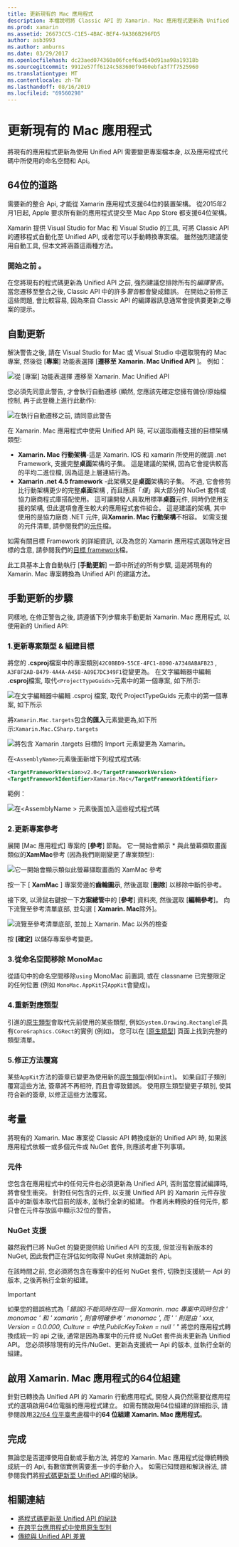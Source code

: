 ```yaml
---
title: 更新現有的 Mac 應用程式
description: 本檔說明將 Classic API 的 Xamarin. Mac 應用程式更新為 Unified API 時必須遵循的步驟。
ms.prod: xamarin
ms.assetid: 26673CC5-C1E5-4BAC-BEF4-9A386B296FD5
author: asb3993
ms.author: amburns
ms.date: 03/29/2017
ms.openlocfilehash: dc23aed074360a06fcef6ad540d91aa98a19318b
ms.sourcegitcommit: 9912e57ff6124c583600f9460ebfa3f7f7525960
ms.translationtype: MT
ms.contentlocale: zh-TW
ms.lasthandoff: 08/16/2019
ms.locfileid: "69560298"
---
```

# <a name="updating-existing-mac-apps"></a>更新現有的 Mac 應用程式

將現有的應用程式更新為使用 Unified API 需要變更專案檔本身, 以及應用程式代碼中所使用的命名空間和 Api。

## <a name="the-road-to-64-bits"></a>64位的道路

需要新的整合 Api, 才能從 Xamarin 應用程式支援64位的裝置架構。 從2015年2月1日起, Apple 要求所有新的應用程式提交至 Mac App Store 都支援64位架構。

Xamarin 提供 Visual Studio for Mac 和 Visual Studio 的工具, 可將 Classic API 的遷移程式自動化至 Unified API, 或者您可以手動轉換專案檔。 雖然強烈建議使用自動工具, 但本文將涵蓋這兩種方法。

### <a name="before-you-start"></a>開始之前 。

在您將現有的程式碼更新為 Unified API 之前, 強烈建議您排除所有的*編譯警告*。 當您遷移至整合之後, Classic API 中的許多*警告*都會變成錯誤。 在開始之前修正這些問題, 會比較容易, 因為來自 Classic API 的編譯器訊息通常會提供要更新之專案的提示。

## <a name="automated-updating"></a>自動更新

解決警告之後, 請在 Visual Studio for Mac 或 Visual Studio 中選取現有的 Mac 專案, 然後從 [**專案**] 功能表選擇 [**遷移至 Xamarin. Mac Unified API** ]。 例如：

![](updating-mac-apps-images/beta-tool1.png "從 [專案] 功能表選擇 遷移至 Xamarin. Mac Unified API")

您必須先同意此警告, 才會執行自動遷移 (顯然, 您應該先確定您擁有備份/原始檔控制, 再于此登機上進行此動作):

![](updating-mac-apps-images/migrate01.png "在執行自動遷移之前, 請同意此警告")

在 Xamarin. Mac 應用程式中使用 Unified API 時, 可以選取兩種支援的目標架構類型:

- **Xamarin. Mac 行動架構**-這是 Xamarin. IOS 和 xamarin 所使用的微調 .net Framework, 支援完整**桌面**架構的子集。 這是建議的架構, 因為它會提供較高的平均二進位檔, 因為這是上層連結行為。
- **Xamarin .net 4.5 framework** -此架構又是**桌面**架構的子集。 不過, 它會修剪比行動架構更少的完整**桌面**架構 , 而且應該「_僅_」與大部分的 NuGet 套件或協力廠商程式庫搭配使用。 這可讓開發人員取用標準**桌面**元件, 同時仍使用支援的架構, 但此選項會產生較大的應用程式套件組合。 這是建議的架構, 其中使用的是協力廠商 .NET 元件, 與**Xamarin. Mac 行動架構**不相容。 如需支援的元件清單, 請參閱我們的[元件](~/cross-platform/internals/available-assemblies.md)檔。

如需有關目標 Framework 的詳細資訊, 以及為您的 Xamarin 應用程式選取特定目標的含意, 請參閱我們的[目標 framework](~/mac/platform/target-framework.md)檔。 

此工具基本上會自動執行 [**手動更新**] 一節中所述的所有步驟, 這是將現有的 Xamarin. Mac 專案轉換為 Unified API 的建議方法。

## <a name="steps-to-update-manually"></a>手動更新的步驟

同樣地, 在修正警告之後, 請遵循下列步驟來手動更新 Xamarin. Mac 應用程式, 以使用新的 Unified API:

### <a name="1-update-project-type--build-target"></a>1.更新專案類型 & 組建目標

將您的 **.csproj**檔案中的專案類別`42C0BBD9-55CE-4FC1-8D90-A7348ABAFB23` , `A3F8F2AB-B479-4A4A-A458-A89E7DC349F1`從變更為。 在文字編輯器中編輯 **.csproj**檔案, 取代`<ProjectTypeGuids>`元素中的第一個專案, 如下所示:

![](updating-mac-apps-images/csproj.png "在文字編輯器中編輯 .csproj 檔案, 取代 ProjectTypeGuids 元素中的第一個專案, 如下所示")

將`Xamarin.Mac.targets`包含**的匯入**元素變更為,如下所示:`Xamarin.Mac.CSharp.targets`

![](updating-mac-apps-images/csproj2.png "將包含 Xamarin .targets 目標的 Import 元素變更為 Xamarin。")

在`<AssemblyName>`元素後面新增下列程式程式碼:

```xml
<TargetFrameworkVersion>v2.0</TargetFrameworkVersion>
<TargetFrameworkIdentifier>Xamarin.Mac</TargetFrameworkIdentifier>

```

範例：

![在\<AssemblyName > 元素後面加入這些程式程式碼](updating-mac-apps-images/csproj3.png)

### <a name="2-update-project-references"></a>2.更新專案參考

展開 [Mac 應用程式] 專案的 [**參考**] 節點。 它一開始會顯示 * 與此螢幕擷取畫面類似的**XamMac**參考 (因為我們剛剛變更了專案類型):

![](updating-mac-apps-images/references.png "它一開始會顯示類似此螢幕擷取畫面的 XamMac 參考")

按一下 [ **XamMac** ] 專案旁邊的**齒輪圖示**, 然後選取 [**刪除**] 以移除中斷的參考。

接下來, 以滑鼠右鍵按一下**方案總管**中的 [**參考**] 資料夾, 然後選取 [**編輯參考**]。 向下流覽至參考清單底部, 並勾選 [ **Xamarin. Mac**除外]。

![](updating-mac-apps-images/references2.png "流覽至參考清單底部, 並加上 Xamarin. Mac 以外的檢查")

按 **[確定]** 以儲存專案參考變更。

### <a name="3-remove-monomac-from-namespaces"></a>3.從命名空間移除 MonoMac

從語句中的命名空間移除`using` MonoMac 前置詞, 或在 classname 已完整限定的任何位置 (例如 `MonoMac.AppKit`只`AppKit`會變成)。

### <a name="4-remap-types"></a>4.重新對應類型

引進的[原生類型](~/cross-platform/macios/nativetypes.md)會取代先前使用的某些類型, 例如`System.Drawing.RectangleF`具有`CoreGraphics.CGRect`的實例 (例如)。 您可以在 [[原生類型](~/cross-platform/macios/nativetypes.md)] 頁面上找到完整的類型清單。

### <a name="5-fix-method-overrides"></a>5.修正方法覆寫

某些`AppKit`方法的簽章已變更為使用新的[原生類型](~/cross-platform/macios/nativetypes.md)(例如`nint`)。 如果自訂子類別覆寫這些方法, 簽章將不再相符, 而且會導致錯誤。 使用原生類型變更子類別, 使其符合新的簽章, 以修正這些方法覆寫。 

## <a name="considerations"></a>考量

將現有的 Xamarin. Mac 專案從 Classic API 轉換成新的 Unified API 時, 如果該應用程式依賴一或多個元件或 NuGet 套件, 則應該考慮下列事項。 

### <a name="components"></a>元件

您包含在應用程式中的任何元件也必須更新為 Unified API, 否則當您嘗試編譯時, 將會發生衝突。 針對任何包含的元件, 以支援 Unified API 的 Xamarin 元件存放區中的新版本取代目前的版本, 並執行全新的組建。 作者尚未轉換的任何元件, 都只會在元件存放區中顯示32位的警告。

### <a name="nuget-support"></a>NuGet 支援

雖然我們已將 NuGet 的變更提供給 Unified API 的支援, 但並沒有新版本的 NuGet, 因此我們正在評估如何取得 NuGet 來辨識新的 Api。 

在該時間之前, 您必須將包含在專案中的任何 NuGet 套件, 切換到支援統一 Api 的版本, 之後再執行全新的組建。

> [!IMPORTANT]
> 如果您的錯誤格式為「_錯誤3不能同時在同一個 Xamarin. mac 專案中同時包含 ' monomac ' 和 ' xamarin ', 則會明確參考 ' monomac ', 而 ' ' 則是由 ' xxx, Version = 0.0.000, Culture = 中性,PublicKeyToken = null ' "_ 將您的應用程式轉換成統一的 api 之後, 通常是因為專案中的元件或 NuGet 套件尚未更新為 Unified API。 您必須移除現有的元件/NuGet、更新為支援統一 Api 的版本, 並執行全新的組建。

## <a name="enabling-64-bit-builds-of-xamarinmac-apps"></a>啟用 Xamarin. Mac 應用程式的64位組建

針對已轉換為 Unified API 的 Xamarin 行動應用程式, 開發人員仍然需要從應用程式的選項啟用64位電腦的應用程式建立。 如需有關啟用64位組建的詳細指示, 請參閱啟用[32/64 位平臺考慮](~/cross-platform/macios/32-and-64/index.md)檔中的**64 位組建 Xamarin. Mac 應用程式**。
    
## <a name="finishing-up"></a>完成

無論您是否選擇使用自動或手動方法, 將您的 Xamarin. Mac 應用程式從傳統轉換成統一的 Api, 有數個實例需要進一步的手動介入。 如需已知問題和解決辦法, 請參閱我們將[程式碼更新至 Unified API](~/cross-platform/macios/unified/updating-tips.md)檔的秘訣。

## <a name="related-links"></a>相關連結

- [將程式碼更新至 Unified API 的祕訣](~/cross-platform/macios/unified/updating-tips.md)
- [在跨平台應用程式中使用原生型別](~/cross-platform/macios/native-types-cross-platform.md)
- [傳統與 Unified API 差異](https://github.com/xamarin/release-notes-archive/blob/master/release-notes/ios/api_changes/classic-vs-unified-8.6.0/index.md)
